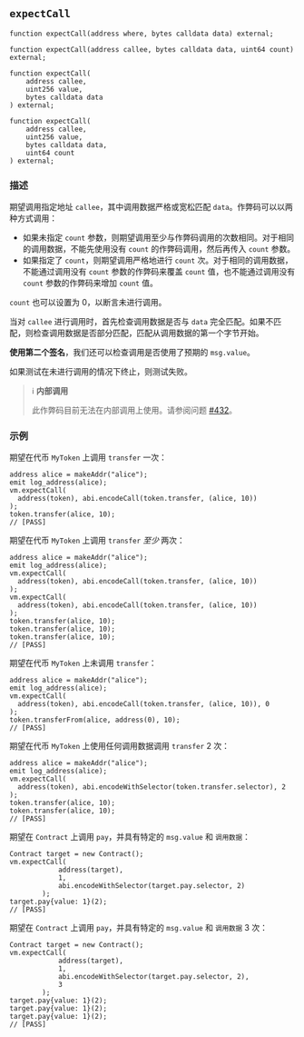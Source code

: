 ## `expectCall`

```solidity
function expectCall(address where, bytes calldata data) external;
```

```solidity
function expectCall(address callee, bytes calldata data, uint64 count) external;
```

```solidity
function expectCall(
    address callee,
    uint256 value,
    bytes calldata data
) external;
```

```solidity
function expectCall(
    address callee,
    uint256 value,
    bytes calldata data,
    uint64 count
) external;
```

### 描述 

期望调用指定地址 `callee`，其中调用数据严格或宽松匹配 `data`。作弊码可以以两种方式调用：

- 如果未指定 `count` 参数，则期望调用至少与作弊码调用的次数相同。对于相同的调用数据，不能先使用没有 `count` 的作弊码调用，然后再传入 `count` 参数。
- 如果指定了 `count`，则期望调用严格地进行 `count` 次。对于相同的调用数据，不能通过调用没有 `count` 参数的作弊码来覆盖 `count` 值，也不能通过调用没有 `count` 参数的作弊码来增加 `count` 值。

`count` 也可以设置为 0，以断言未进行调用。

当对 `callee` 进行调用时，首先检查调用数据是否与 `data` 完全匹配。如果不匹配，则检查调用数据是否部分匹配，匹配从调用数据的第一个字节开始。

**使用第二个签名**，我们还可以检查调用是否使用了预期的 `msg.value`。

如果测试在未进行调用的情况下终止，则测试失败。

> ℹ️ **内部调用**
>
> 此作弊码目前无法在内部调用上使用。请参阅问题 [#432](https://github.com/foundry-rs/foundry/issues/432)。

### 示例 

期望在代币 `MyToken` 上调用 `transfer` 一次：

```solidity
address alice = makeAddr("alice");
emit log_address(alice);
vm.expectCall(
  address(token), abi.encodeCall(token.transfer, (alice, 10))
);
token.transfer(alice, 10);
// [PASS]
```

期望在代币 `MyToken` 上调用 `transfer` *至少* 两次：

```solidity
address alice = makeAddr("alice");
emit log_address(alice);
vm.expectCall(
  address(token), abi.encodeCall(token.transfer, (alice, 10))
);
vm.expectCall(
  address(token), abi.encodeCall(token.transfer, (alice, 10))
);
token.transfer(alice, 10);
token.transfer(alice, 10);
token.transfer(alice, 10);
// [PASS]
```

期望在代币 `MyToken` 上未调用 `transfer`：

```solidity
address alice = makeAddr("alice");
emit log_address(alice);
vm.expectCall(
  address(token), abi.encodeCall(token.transfer, (alice, 10)), 0
);
token.transferFrom(alice, address(0), 10);
// [PASS]
```

期望在代币 `MyToken` 上使用任何调用数据调用 `transfer` 2 次：

```solidity
address alice = makeAddr("alice");
emit log_address(alice);
vm.expectCall(
  address(token), abi.encodeWithSelector(token.transfer.selector), 2
);
token.transfer(alice, 10);
token.transfer(alice, 10);
// [PASS]
```

期望在 `Contract` 上调用 `pay`，并具有特定的 `msg.value` 和 `调用数据`：

```solidity
Contract target = new Contract();
vm.expectCall(
            address(target),
            1,
            abi.encodeWithSelector(target.pay.selector, 2)
        );
target.pay{value: 1}(2);
// [PASS]
```

期望在 `Contract` 上调用 `pay`，并具有特定的 `msg.value` 和 `调用数据` 3 次：

```solidity
Contract target = new Contract();
vm.expectCall(
            address(target),
            1,
            abi.encodeWithSelector(target.pay.selector, 2),
            3
        );
target.pay{value: 1}(2);
target.pay{value: 1}(2);
target.pay{value: 1}(2);
// [PASS]
```